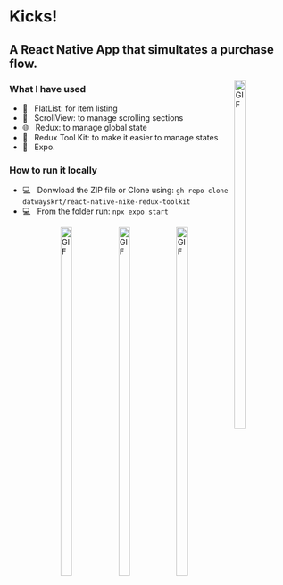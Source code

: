 # Kicks!
<h2> A React Native App that simultates a purchase flow. </h2>

<img  align="right" alt="GIF" width="20%" height="40%" src="https://user-images.githubusercontent.com/49740149/218320899-922089cf-93a0-44aa-9e78-eb14a5e743a3.jpg"/>


<h3> What I have used </h3>

- 📜 &nbsp; FlatList: for item listing
- 👀 &nbsp; ScrollView: to manage scrolling sections
- 🌐 &nbsp; Redux: to manage global state
- 🔧 &nbsp; Redux Tool Kit: to make it easier to manage states
- 🌱 &nbsp; Expo.

<h3>How to run it locally</h3>

- 💻 &nbsp; Donwload the ZIP file or Clone using: <code>gh repo clone datwayskrt/react-native-nike-redux-toolkit</code>
- 💻 &nbsp; From the folder run: <code>npx expo start</code> 

<div>
  <img  align="right" alt="GIF" width="20%" height="40%" src="https://user-images.githubusercontent.com/49740149/218321843-7b3dc4fc-0d6c-4945-a844-762d78eeaf6e.jpg"/>
  <img  align="right" alt="GIF" width="20%" height="40%" src="https://user-images.githubusercontent.com/49740149/218321834-61ffb15c-9c84-4a73-831e-0ef21db7ad68.jpg"/>
  <img  align="right" alt="GIF" width="20%" height="40%" src="https://user-images.githubusercontent.com/49740149/218321825-86f00209-7444-415f-b043-0de84c9b6398.jpg"/>

</div>

